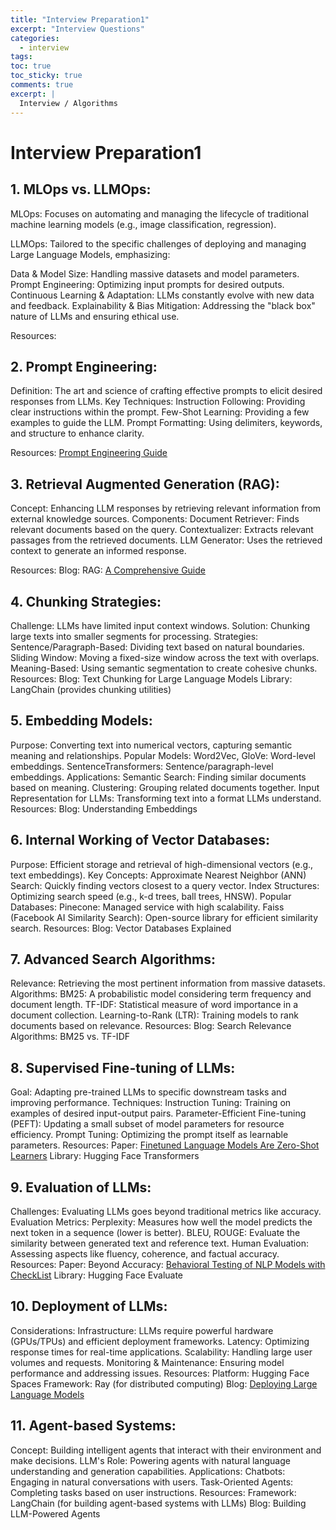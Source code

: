 ```yaml
---
title: "Interview Preparation1"
excerpt: "Interview Questions"
categories:
  - interview
tags:
toc: true
toc_sticky: true
comments: true
excerpt: |
  Interview / Algorithms
---
```


# Interview Preparation1
## 1. MLOps vs. LLMOps:

MLOps: Focuses on automating and managing the lifecycle of traditional machine learning models (e.g., image classification, regression).

LLMOps: Tailored to the specific challenges of deploying and managing Large Language Models, emphasizing:

Data & Model Size: Handling massive datasets and model parameters.
Prompt Engineering: Optimizing input prompts for desired outputs.
Continuous Learning & Adaptation: LLMs constantly evolve with new data and feedback.
Explainability & Bias Mitigation: Addressing the "black box" nature of LLMs and ensuring ethical use.

Resources:

## 2. Prompt Engineering:

Definition: The art and science of crafting effective prompts to elicit desired responses from LLMs.
Key Techniques:
Instruction Following: Providing clear instructions within the prompt.
Few-Shot Learning: Providing a few examples to guide the LLM.
Prompt Formatting: Using delimiters, keywords, and structure to enhance clarity.

Resources:
[Prompt Engineering Guide](https://www.promptingguide.ai/)

## 3. Retrieval Augmented Generation (RAG):

Concept: Enhancing LLM responses by retrieving relevant information from external knowledge sources.
Components:
Document Retriever: Finds relevant documents based on the query.
Contextualizer: Extracts relevant passages from the retrieved documents.
LLM Generator: Uses the retrieved context to generate an informed response.

Resources:
Blog: RAG: [A Comprehensive Guide](https://www.pinecone.io/learn/retrieval-augmented-generation/)
## 4. Chunking Strategies:

Challenge: LLMs have limited input context windows.
Solution: Chunking large texts into smaller segments for processing.
Strategies:
Sentence/Paragraph-Based: Dividing text based on natural boundaries.
Sliding Window: Moving a fixed-size window across the text with overlaps.
Meaning-Based: Using semantic segmentation to create cohesive chunks.
Resources:
Blog: Text Chunking for Large Language Models
Library: LangChain (provides chunking utilities)
## 5. Embedding Models:

Purpose: Converting text into numerical vectors, capturing semantic meaning and relationships.
Popular Models:
Word2Vec, GloVe: Word-level embeddings.
SentenceTransformers: Sentence/paragraph-level embeddings.
Applications:
Semantic Search: Finding similar documents based on meaning.
Clustering: Grouping related documents together.
Input Representation for LLMs: Transforming text into a format LLMs understand.
Resources:
Blog: Understanding Embeddings
## 6. Internal Working of Vector Databases:

Purpose: Efficient storage and retrieval of high-dimensional vectors (e.g., text embeddings).
Key Concepts:
Approximate Nearest Neighbor (ANN) Search: Quickly finding vectors closest to a query vector.
Index Structures: Optimizing search speed (e.g., k-d trees, ball trees, HNSW).
Popular Databases:
Pinecone: Managed service with high scalability.
Faiss (Facebook AI Similarity Search): Open-source library for efficient similarity search.
Resources:
Blog: Vector Databases Explained
## 7. Advanced Search Algorithms:

Relevance: Retrieving the most pertinent information from massive datasets.
Algorithms:
BM25: A probabilistic model considering term frequency and document length.
TF-IDF: Statistical measure of word importance in a document collection.
Learning-to-Rank (LTR): Training models to rank documents based on relevance.
Resources:
Blog: Search Relevance Algorithms: BM25 vs. TF-IDF

## 8. Supervised Fine-tuning of LLMs:

Goal: Adapting pre-trained LLMs to specific downstream tasks and improving performance.
Techniques:
Instruction Tuning: Training on examples of desired input-output pairs.
Parameter-Efficient Fine-tuning (PEFT): Updating a small subset of model parameters for resource efficiency.
Prompt Tuning: Optimizing the prompt itself as learnable parameters.
Resources:
Paper: [Finetuned Language Models Are Zero-Shot Learners](https://arxiv.org/abs/2109.01652)
Library: Hugging Face Transformers

## 9. Evaluation of LLMs:

Challenges: Evaluating LLMs goes beyond traditional metrics like accuracy.
Evaluation Metrics:
Perplexity: Measures how well the model predicts the next token in a sequence (lower is better).
BLEU, ROUGE: Evaluate the similarity between generated text and reference text.
Human Evaluation: Assessing aspects like fluency, coherence, and factual accuracy.
Resources:
Paper: Beyond Accuracy: [Behavioral Testing of NLP Models with CheckList](https://arxiv.org/abs/2005.04118)
Library: Hugging Face Evaluate
## 10. Deployment of LLMs:

Considerations:
Infrastructure: LLMs require powerful hardware (GPUs/TPUs) and efficient deployment frameworks.
Latency: Optimizing response times for real-time applications.
Scalability: Handling large user volumes and requests.
Monitoring & Maintenance: Ensuring model performance and addressing issues.
Resources:
Platform: Hugging Face Spaces
Framework: Ray (for distributed computing)
Blog: [Deploying Large Language Models](https://www.anyscale.com/blog)

## 11. Agent-based Systems:

Concept: Building intelligent agents that interact with their environment and make decisions.
LLM's Role: Powering agents with natural language understanding and generation capabilities.
Applications:
Chatbots: Engaging in natural conversations with users.
Task-Oriented Agents: Completing tasks based on user instructions.
Resources:
Framework: LangChain (for building agent-based systems with LLMs)
Blog: Building LLM-Powered Agents


[//]: # (<center>)

[//]: # (<img src="" height="0" width="0" >)
[//]: # (</center>)
[//]: # (<caption><center>  <font color='purple'> Figure 1 </font> Cat or Dog Classification </center></caption>)

